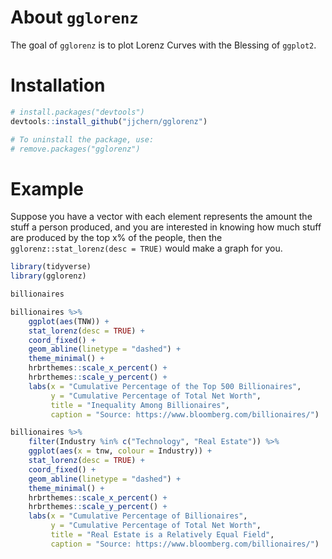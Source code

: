 
<!-- README.md is generated from README.Rmd. Please edit that file -->
About `gglorenz`
================

The goal of `gglorenz` is to plot Lorenz Curves with the Blessing of `ggplot2`.

Installation
============

``` r
# install.packages("devtools")
devtools::install_github("jjchern/gglorenz")

# To uninstall the package, use:
# remove.packages("gglorenz")
```

Example
=======

Suppose you have a vector with each element represents the amount the stuff a person produced, and you are interested in knowing how much stuff are produced by the top x% of the people, then the `gglorenz::stat_lorenz(desc = TRUE)` would make a graph for you.

``` r
library(tidyverse)
library(gglorenz)

billionaires

billionaires %>%
    ggplot(aes(TNW)) +
    stat_lorenz(desc = TRUE) +
    coord_fixed() +
    geom_abline(linetype = "dashed") +
    theme_minimal() +
    hrbrthemes::scale_x_percent() +
    hrbrthemes::scale_y_percent() +
    labs(x = "Cumulative Percentage of the Top 500 Billionaires",
         y = "Cumulative Percentage of Total Net Worth",
         title = "Inequality Among Billionaires",
         caption = "Source: https://www.bloomberg.com/billionaires/")

billionaires %>%
    filter(Industry %in% c("Technology", "Real Estate")) %>%
    ggplot(aes(x = tnw, colour = Industry)) +
    stat_lorenz(desc = TRUE) +
    coord_fixed() +
    geom_abline(linetype = "dashed") +
    theme_minimal() +
    hrbrthemes::scale_x_percent() +
    hrbrthemes::scale_y_percent() +
    labs(x = "Cumulative Percentage of Billionaires",
         y = "Cumulative Percentage of Total Net Worth",
         title = "Real Estate is a Relatively Equal Field",
         caption = "Source: https://www.bloomberg.com/billionaires/")
```
